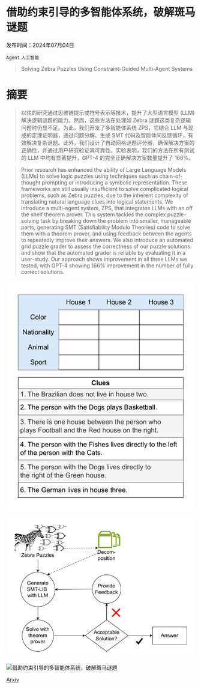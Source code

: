 # 借助约束引导的多智能体系统，破解斑马谜题

发布时间：2024年07月04日

`Agent` `人工智能`

> Solving Zebra Puzzles Using Constraint-Guided Multi-Agent Systems

# 摘要

> 以往的研究通过思维链提示或符号表示等技术，提升了大型语言模型 (LLM) 解决逻辑谜题的能力。然而，这些方法在处理如 Zebra 谜题这类复杂逻辑问题时仍显不足。为此，我们开发了多智能体系统 ZPS，它结合 LLM 与现成的定理证明器，通过问题分解、生成 SMT 代码及智能体间反馈循环，有效解决复杂谜题。此外，我们设计了自动网格谜题评分器，确保解决方案的正确性，并通过用户研究验证其可靠性。实验表明，我们的方法在所有测试的 LLM 中均有显著提升，GPT-4 的完全正确解决方案数量提升了 166%。

> Prior research has enhanced the ability of Large Language Models (LLMs) to solve logic puzzles using techniques such as chain-of-thought prompting or introducing a symbolic representation. These frameworks are still usually insufficient to solve complicated logical problems, such as Zebra puzzles, due to the inherent complexity of translating natural language clues into logical statements. We introduce a multi-agent system, ZPS, that integrates LLMs with an off the shelf theorem prover. This system tackles the complex puzzle-solving task by breaking down the problem into smaller, manageable parts, generating SMT (Satisfiability Modulo Theories) code to solve them with a theorem prover, and using feedback between the agents to repeatedly improve their answers. We also introduce an automated grid puzzle grader to assess the correctness of our puzzle solutions and show that the automated grader is reliable by evaluating it in a user-study. Our approach shows improvement in all three LLMs we tested, with GPT-4 showing 166% improvement in the number of fully correct solutions.

![借助约束引导的多智能体系统，破解斑马谜题](../../../paper_images/2407.03956/x1.png)

![借助约束引导的多智能体系统，破解斑马谜题](../../../paper_images/2407.03956/x2.png)

![借助约束引导的多智能体系统，破解斑马谜题](../../../paper_images/2407.03956/Figure_2_MR_Research_sab2335-Page-1.drawio.png)

[Arxiv](https://arxiv.org/abs/2407.03956)